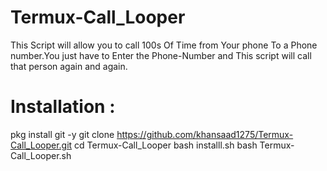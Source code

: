 # Termux-Call_Looper
This Script will allow you to call 100s Of Time from Your phone To a Phone number.You just have to Enter the Phone-Number and This script will call that person again and again.

# Installation :
pkg install git -y 
git clone https://github.com/khansaad1275/Termux-Call_Looper.git
cd Termux-Call_Looper
bash installl.sh
bash Termux-Call_Looper.sh
